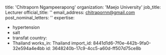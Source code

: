 title: 'Chitraporn Ngampeerapong'
organization: 'Maejo University'
job_title: Lecturer
official_title: ''
email_address: chitrapornn@gmail.com
post_nominal_letters: ''
expertise:
  - hypertension
  - salt
  - transfat
country:
  - Thailand
works_in: Thailand
import_id: 8441d1d6-7f0e-442b-9fa0-32e594a4e4bb
id: 3648240b-17c9-4cc5-a60d-ff507d75ce8b
